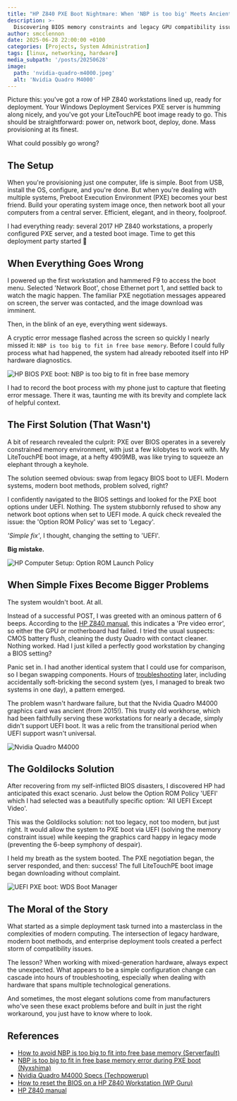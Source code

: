 ```yaml
---
title: "HP Z840 PXE Boot Nightmare: When 'NBP is too big' Meets Ancient GPUs"
description: >-
  Discovering BIOS memory constraints and legacy GPU compatibility issues with UEFI the hard way.
author: smcclennon
date: 2025-06-28 22:00:00 +0100
categories: [Projects, System Administration]
tags: [linux, networking, hardware]
media_subpath: '/posts/20250628'
image:
  path: 'nvidia-quadro-m4000.jpeg'
  alt: 'Nvidia Quadro M4000'
---
```


Picture this: you've got a row of HP Z840 workstations lined up, ready for deployment. Your Windows Deployment Services PXE server is humming along nicely, and you've got your LiteTouchPE boot image ready to go. This should be straightforward: power on, network boot, deploy, done. Mass provisioning at its finest.

What could possibly go wrong?

## The Setup

When you're provisioning just one computer, life is simple. Boot from USB, install the OS, configure, and you're done. But when you're dealing with multiple systems, Preboot Execution Environment (PXE) becomes your best friend. Build your operating system image once, then network boot all your computers from a central server. Efficient, elegant, and in theory, foolproof.

I had everything ready: several 2017 HP Z840 workstations, a properly configured PXE server, and a tested boot image. Time to get this deployment party started 🎉

## When Everything Goes Wrong

I powered up the first workstation and hammered F9 to access the boot menu. Selected 'Network Boot', chose Ethernet port 1, and settled back to watch the magic happen. The familiar PXE negotiation messages appeared on screen, the server was contacted, and the image download was imminent.

Then, in the blink of an eye, everything went sideways.

A cryptic error message flashed across the screen so quickly I nearly missed it: `NBP is too big to fit in free base memory`. Before I could fully process what had happened, the system had already rebooted itself into HP hardware diagnostics.

![HP BIOS PXE boot: NBP is too big to fit in free base memory](pxe-nbp-is-too-big.jpeg)

I had to record the boot process with my phone just to capture that fleeting error message. There it was, taunting me with its brevity and complete lack of helpful context.

## The First Solution (That Wasn't)

A bit of research revealed the culprit: PXE over BIOS operates in a severely constrained memory environment, with just a few kilobytes to work with. My LiteTouchPE boot image, at a hefty 4909MB, was like trying to squeeze an elephant through a keyhole.

The solution seemed obvious: swap from legacy BIOS boot to UEFI. Modern systems, modern boot methods, problem solved, right?

I confidently navigated to the BIOS settings and looked for the PXE boot options under UEFI. Nothing. The system stubbornly refused to show any network boot options when set to UEFI mode. A quick check revealed the issue: the 'Option ROM Policy' was set to 'Legacy'.

_'Simple fix'_, I thought, changing the setting to 'UEFI'.

**Big mistake.**

![HP Computer Setup: Option ROM Launch Policy](hp-option-rom-launch-policy.jpeg)


## When Simple Fixes Become Bigger Problems

The system wouldn't boot. At all.

Instead of a successful POST, I was greeted with an ominous pattern of 6 beeps. According to the [HP Z840 manual][hp-z840-manual], this indicates a 'Pre video error', so either the GPU or motherboard had failed. I tried the usual suspects: CMOS battery flush, cleaning the dusty Quadro with contact cleaner. Nothing worked. Had I just killed a perfectly good workstation by changing a BIOS setting?

Panic set in. I had another identical system that I could use for comparison, so I began swapping components. Hours of [troubleshooting][hp-z840-bios-reset] later, including accidentally soft-bricking the second system (yes, I managed to break two systems in one day), a pattern emerged.

The problem wasn't hardware failure, but that the Nvidia Quadro M4000 graphics card was ancient (from 2015!). This trusty old workhorse, which had been faithfully serving these workstations for nearly a decade, simply didn't support UEFI boot. It was a relic from the transitional period when UEFI support wasn't universal.

![Nvidia Quadro M4000](nvidia-quadro-m4000.jpeg)

## The Goldilocks Solution

After recovering from my self-inflicted BIOS disasters, I discovered HP had anticipated this exact scenario. Just below the Option ROM Policy 'UEFI' which I had selected was a beautifully specific option: 'All UEFI Except Video'.

This was the Goldilocks solution: not too legacy, not too modern, but just right. It would allow the system to PXE boot via UEFI (solving the memory constraint issue) while keeping the graphics card happy in legacy mode (preventing the 6-beep symphony of despair).

I held my breath as the system booted. The PXE negotiation began, the server responded, and then: success! The full LiteTouchPE boot image began downloading without complaint.

![UEFI PXE boot: WDS Boot Manager](pxe-wds-boot-manager.jpeg)

## The Moral of the Story

What started as a simple deployment task turned into a masterclass in the complexities of modern computing. The intersection of legacy hardware, modern boot methods, and enterprise deployment tools created a perfect storm of compatibility issues.

The lesson? When working with mixed-generation hardware, always expect the unexpected. What appears to be a simple configuration change can cascade into hours of troubleshooting, especially when dealing with hardware that spans multiple technological generations.

And sometimes, the most elegant solutions come from manufacturers who've seen these exact problems before and built in just the right workaround, you just have to know where to look.

## References
- [How to avoid NBP is too big to fit into free base memory (Serverfault)][nbp-is-too-big-serverfault]
- [NBP is too big to fit in free base memory error during PXE boot (Nyxshima)][nbp-is-too-big-nyxshima]
- [Nvidia Quadro M4000 Specs (Techpowerup)][nvidia-quadro-m4000-specs]  
- [How to reset the BIOS on a HP Z840 Workstation (WP Guru)][hp-z840-bios-reset]
- [HP Z840 manual][hp-z840-manual]

[hp-z840-manual]: https://h10032.www1.hp.com/ctg/Manual/c04823811.pdf
[hp-z840-bios-reset]: https://wpguru.co.uk/2023/11/how-to-reset-the-bios-on-a-hp-z840-workstation/
[nvidia-quadro-m4000-specs]: https://www.techpowerup.com/gpu-specs/quadro-m4000.c2757
[nbp-is-too-big-serverfault]: https://serverfault.com/questions/1055630/how-to-avoid-nbp-is-too-big-to-fit-into-free-base-memory-after-searching-for-b
[nbp-is-too-big-nyxshima]: https://www.nyxshima.com/nbp-is-too-big-to-fit-in-free-base-memory-error-during-pxe-boot/
